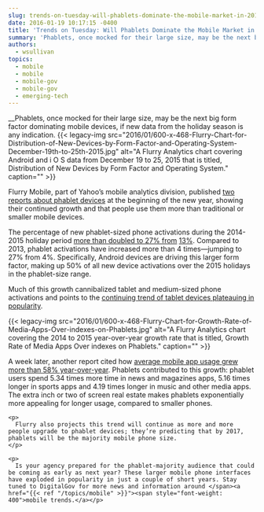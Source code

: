 ```yaml
---
slug: trends-on-tuesday-will-phablets-dominate-the-mobile-market-in-2017
date: 2016-01-19 10:17:15 -0400
title: 'Trends on Tuesday: Will Phablets Dominate the Mobile Market in 2017?'
summary: 'Phablets, once mocked for their large size, may be the next big form factor dominating mobile devices, if new data from the holiday season is any indication. Flurry Mobile, part of Yahoo&#8217;s mobile analytics division, published two reports about phablet devices at the beginning of the new year, showing their continued growth and that people use'
authors:
  - wsullivan
topics:
  - mobile
  - mobile
  - mobile-gov
  - mobile-gov
  - emerging-tech
---
```


__Phablets, once mocked for their large size, may be the next big form factor dominating mobile devices, if new data from the holiday season is any indication. {{< legacy-img src="2016/01/600-x-468-Flurry-Chart-for-Distribution-of-New-Devices-by-Form-Factor-and-Operating-System-December-19th-to-25th-2015.jpg" alt="A Flurry Analytics chart covering Android and i O S data from December 19 to 25, 2015 that is titled, Distribution of New Devices by Form Factor and Operating System." caption="" >}} 

Flurry Mobile, part of Yahoo&#8217;s mobile analytics division, published [two reports about phablet devices](https://developer.yahoo.com/) at the beginning of the new year, showing their continued growth and that people use them more than traditional or smaller mobile devices.

The percentage of new phablet-sized phone activations during the 2014-2015 holiday period [more than doubled to 27% from](http://flurrymobile.tumblr.com/post/136133865650/pha-la-la-a-real-phabulous-holiday) </span><span style="font-weight: 400"><a href="http://flurrymobile.tumblr.com/post/136133865650/pha-la-la-a-real-phabulous-holiday">13%</a>. Compared to 2013, phablet activations have increased more than 4 times—jumping to 27% from 4%. Specifically, Android devices are driving this larger form factor, making up 50% of all new device activations over the 2015 holidays in the phablet-size range.</p> 

<p>
  Much of this growth cannibalized tablet and medium-sized phone activations and points to the </span><a href="http://qz.com/560538/if-you-dont-have-a-tablet-by-now-you-probably-never-will/"><span style="font-weight: 400">continuing trend of tablet devices plateauing in popularity</span></a><span style="font-weight: 400">. </p> 
  
  <p>
     
  </p> {{< legacy-img src="2016/01/600-x-468-Flurry-Chart-for-Growth-Rate-of-Media-Apps-Over-indexes-on-Phablets.jpg" alt="A Flurry Analytics chart covering the 2014 to 2015 year-over-year growth rate that is titled, Growth Rate of Media Apps Over indexes on Phablets." caption="" >}} 
  
  <p>
    A week later, another report </span><span style="font-weight: 400">cited how <a href="http://flurrymobile.tumblr.com/post/136677391508/stateofmobile2015">average mobile app usage grew more than 58% year-over-year</a>. Phablets contributed to this growth: phablet users spend 5.34 times more time in news and magazines apps, 5.16 times longer in sports apps and 4.19 times longer in music and other media apps. The extra inch or two of screen real estate makes phablets exponentially more appealing for longer usage, compared to smaller phones.</p> 
    
    <p>
      Flurry also projects this trend will continue as more and more people upgrade to phablet devices; they’re predicting that by 2017, phablets will be the majority mobile phone size.
    </p>
    
    <p>
      Is your agency prepared for the phablet-majority audience that could be coming as early as next year? These larger mobile phone interfaces have exploded in popularity in just a couple of short years. Stay tuned to DigitalGov for more news and information around </span><a href="{{< ref "/topics/mobile" >}}"><span style="font-weight: 400">mobile trends.</a></p>